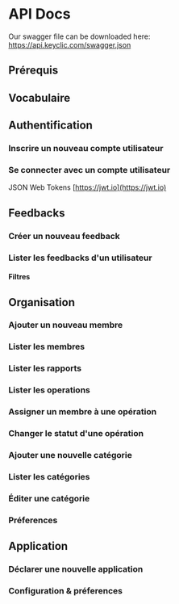 # API Docs

Our swagger file can be downloaded here: https://api.keyclic.com/swagger.json

## Prérequis

## Vocabulaire

## Authentification

### Inscrire un nouveau compte utilisateur

### Se connecter avec un compte utilisateur

JSON Web Tokens [https://jwt.io](https://jwt.io)

## Feedbacks

### Créer un nouveau feedback

### Lister les feedbacks d'un utilisateur

#### Filtres

## Organisation

### Ajouter un nouveau membre

### Lister les membres

### Lister les rapports

### Lister les operations

### Assigner un membre à une opération

### Changer le statut d'une opération

### Ajouter une nouvelle catégorie

### Lister les catégories

### Éditer une catégorie

### Préferences

## Application

### Déclarer une nouvelle application

### Configuration & préferences

